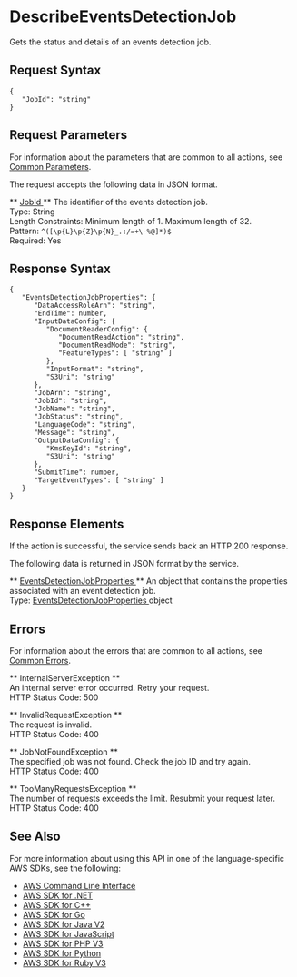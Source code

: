 # DescribeEventsDetectionJob<a name="API_DescribeEventsDetectionJob"></a>

Gets the status and details of an events detection job\.

## Request Syntax<a name="API_DescribeEventsDetectionJob_RequestSyntax"></a>

```
{
   "JobId": "string"
}
```

## Request Parameters<a name="API_DescribeEventsDetectionJob_RequestParameters"></a>

For information about the parameters that are common to all actions, see [Common Parameters](CommonParameters.md)\.

The request accepts the following data in JSON format\.

 ** [ JobId ](#API_DescribeEventsDetectionJob_RequestSyntax) **   <a name="comprehend-DescribeEventsDetectionJob-request-JobId"></a>
The identifier of the events detection job\.  
Type: String  
Length Constraints: Minimum length of 1\. Maximum length of 32\.  
Pattern: `^([\p{L}\p{Z}\p{N}_.:/=+\-%@]*)$`   
Required: Yes

## Response Syntax<a name="API_DescribeEventsDetectionJob_ResponseSyntax"></a>

```
{
   "EventsDetectionJobProperties": { 
      "DataAccessRoleArn": "string",
      "EndTime": number,
      "InputDataConfig": { 
         "DocumentReaderConfig": { 
            "DocumentReadAction": "string",
            "DocumentReadMode": "string",
            "FeatureTypes": [ "string" ]
         },
         "InputFormat": "string",
         "S3Uri": "string"
      },
      "JobArn": "string",
      "JobId": "string",
      "JobName": "string",
      "JobStatus": "string",
      "LanguageCode": "string",
      "Message": "string",
      "OutputDataConfig": { 
         "KmsKeyId": "string",
         "S3Uri": "string"
      },
      "SubmitTime": number,
      "TargetEventTypes": [ "string" ]
   }
}
```

## Response Elements<a name="API_DescribeEventsDetectionJob_ResponseElements"></a>

If the action is successful, the service sends back an HTTP 200 response\.

The following data is returned in JSON format by the service\.

 ** [ EventsDetectionJobProperties ](#API_DescribeEventsDetectionJob_ResponseSyntax) **   <a name="comprehend-DescribeEventsDetectionJob-response-EventsDetectionJobProperties"></a>
An object that contains the properties associated with an event detection job\.  
Type: [ EventsDetectionJobProperties ](API_EventsDetectionJobProperties.md) object

## Errors<a name="API_DescribeEventsDetectionJob_Errors"></a>

For information about the errors that are common to all actions, see [Common Errors](CommonErrors.md)\.

 ** InternalServerException **   
An internal server error occurred\. Retry your request\.  
HTTP Status Code: 500

 ** InvalidRequestException **   
The request is invalid\.  
HTTP Status Code: 400

 ** JobNotFoundException **   
The specified job was not found\. Check the job ID and try again\.  
HTTP Status Code: 400

 ** TooManyRequestsException **   
The number of requests exceeds the limit\. Resubmit your request later\.  
HTTP Status Code: 400

## See Also<a name="API_DescribeEventsDetectionJob_SeeAlso"></a>

For more information about using this API in one of the language\-specific AWS SDKs, see the following:
+  [ AWS Command Line Interface](https://docs.aws.amazon.com/goto/aws-cli/comprehend-2017-11-27/DescribeEventsDetectionJob) 
+  [ AWS SDK for \.NET](https://docs.aws.amazon.com/goto/DotNetSDKV3/comprehend-2017-11-27/DescribeEventsDetectionJob) 
+  [ AWS SDK for C\+\+](https://docs.aws.amazon.com/goto/SdkForCpp/comprehend-2017-11-27/DescribeEventsDetectionJob) 
+  [ AWS SDK for Go](https://docs.aws.amazon.com/goto/SdkForGoV1/comprehend-2017-11-27/DescribeEventsDetectionJob) 
+  [ AWS SDK for Java V2](https://docs.aws.amazon.com/goto/SdkForJavaV2/comprehend-2017-11-27/DescribeEventsDetectionJob) 
+  [ AWS SDK for JavaScript](https://docs.aws.amazon.com/goto/AWSJavaScriptSDK/comprehend-2017-11-27/DescribeEventsDetectionJob) 
+  [ AWS SDK for PHP V3](https://docs.aws.amazon.com/goto/SdkForPHPV3/comprehend-2017-11-27/DescribeEventsDetectionJob) 
+  [ AWS SDK for Python](https://docs.aws.amazon.com/goto/boto3/comprehend-2017-11-27/DescribeEventsDetectionJob) 
+  [ AWS SDK for Ruby V3](https://docs.aws.amazon.com/goto/SdkForRubyV3/comprehend-2017-11-27/DescribeEventsDetectionJob) 